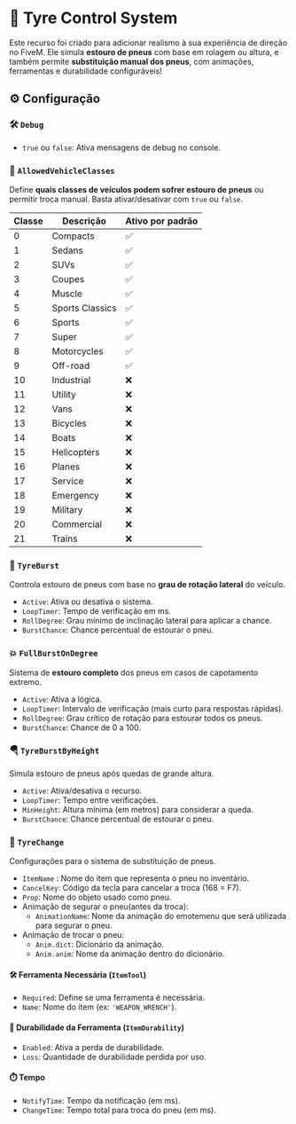 # 🔧 Tyre Control System

Este recurso foi criado para adicionar realismo à sua experiência de direção no FiveM. Ele simula **estouro de pneus** com base em rolagem ou altura, e também permite **substituição manual dos pneus**, com animações, ferramentas e durabilidade configuráveis!

## ⚙️ Configuração

### 🛠 `Debug`

-   `true` ou `false`: Ativa mensagens de debug no console.

### 🚫 `AllowedVehicleClasses`

Define **quais classes de veículos podem sofrer estouro de pneus** ou permitir troca manual. Basta ativar/desativar com `true` ou `false`.

| Classe | Descrição       | Ativo por padrão |
| ------ | --------------- | ---------------- |
| 0      | Compacts        | ✅               |
| 1      | Sedans          | ✅               |
| 2      | SUVs            | ✅               |
| 3      | Coupes          | ✅               |
| 4      | Muscle          | ✅               |
| 5      | Sports Classics | ✅               |
| 6      | Sports          | ✅               |
| 7      | Super           | ✅               |
| 8      | Motorcycles     | ✅               |
| 9      | Off-road        | ✅               |
| 10     | Industrial      | ❌               |
| 11     | Utility         | ❌               |
| 12     | Vans            | ❌               |
| 13     | Bicycles        | ❌               |
| 14     | Boats           | ❌               |
| 15     | Helicopters     | ❌               |
| 16     | Planes          | ❌               |
| 17     | Service         | ❌               |
| 18     | Emergency       | ❌               |
| 19     | Military        | ❌               |
| 20     | Commercial      | ❌               |
| 21     | Trains          | ❌               |

### 🧨 `TyreBurst`

Controla estouro de pneus com base no **grau de rotação lateral** do veículo.

-   `Active`: Ativa ou desativa o sistema.
-   `LoopTimer`: Tempo de verificação em ms.
-   `RollDegree`: Grau mínimo de inclinação lateral para aplicar a chance.
-   `BurstChance`: Chance percentual de estourar o pneu.

### 💥 `FullBurstOnDegree`

Sistema de **estouro completo** dos pneus em casos de capotamento extremo.

-   `Active`: Ativa a lógica.
-   `LoopTimer`: Intervalo de verificação (mais curto para respostas rápidas).
-   `RollDegree`: Grau crítico de rotação para estourar todos os pneus.
-   `BurstChance`: Chance de 0 a 100.

### 🪂 `TyreBurstByHeight`

Simula estouro de pneus após quedas de grande altura.

-   `Active`: Ativa/desativa o recurso.
-   `LoopTimer`: Tempo entre verificações.
-   `MinHeight`: Altura mínima (em metros) para considerar a queda.
-   `BurstChance`: Chance percentual de estourar o pneu.

### 🔧 `TyreChange`

Configurações para o sistema de substituição de pneus.

-   `ItemName` : Nome do item que representa o pneu no inventário.
-   `CancelKey`: Código da tecla para cancelar a troca (168 = F7).
-   `Prop`: Nome do objeto usado como pneu.
-   Animação de segurar o pneu(antes da troca):
    -   `AnimationName`: Nome da animação do emotemenu que será utilizada para segurar o pneu.
-   Animação de trocar o pneu:
    -   `Anim.dict`: Dicionário da animação.
    -   `Anim.anim`: Nome da animação dentro do dicionário.

#### 🛠️ Ferramenta Necessária (`ItemTool`)

-   `Required`: Define se uma ferramenta é necessária.
-   `Name`: Nome do item (ex: `'WEAPON_WRENCH'`).

#### 🔋 Durabilidade da Ferramenta (`ItemDurability`)

-   `Enabled`: Ativa a perda de durabilidade.
-   `Loss`: Quantidade de durabilidade perdida por uso.

#### ⏱️ Tempo

-   `NotifyTime`: Tempo da notificação (em ms).
-   `ChangeTime`: Tempo total para troca do pneu (em ms).
